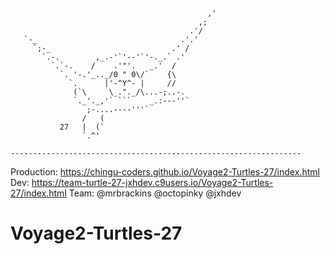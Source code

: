 

                                                ,'
                                              ,;
                                            .'/
       `-_                                .'.'
         `;-_                           .' /
           `.-.        ,_.-'`'--'`'-._.` .'
             `.`-.    /    .'"'.   _.'  /
               `. '-.'_.._/0 " 0\/`    {\
                 `.      |'-^Y^- |     //
                  (`\     \_."._/\...-;..-.
                  `._'._,'` ```    _.:---''`
                     ;-....----'''`
                    /   (
               27   |  (`
                    `.^'

    -----------------------------------------------------------------

Production: https://chingu-coders.github.io/Voyage2-Turtles-27/index.html
Dev: https://team-turtle-27-jxhdev.c9users.io/Voyage2-Turtles-27/index.html
Team: @mrbrackins @octopinky @jxhdev

# Voyage2-Turtles-27
